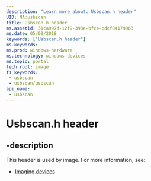 ```yaml
---
description: "Learn more about: Usbscan.h header"
UID: NA:usbscan
title: Usbscan.h header
ms.assetid: 31ca997d-12f9-393e-bfce-cdcf84179963
ms.date: 05/09/2018
keywords: ["Usbscan.h header"]
ms.keywords: 
ms.prod: windows-hardware
ms.technology: windows-devices
ms.topic: portal
tech.root: image
f1_keywords:
 - usbscan
 - usbscan/usbscan
api_name:
 - usbscan
---
```


# Usbscan.h header


## -description

This header is used by image. For more information, see:

- [Imaging devices](../_image/index.md)

